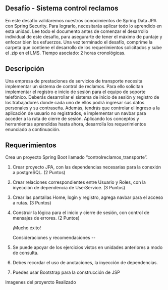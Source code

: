 Desafío - Sistema control reclamos
--

En este desafío validaremos nuestros conocimientos de Spring Data JPA con Spring Security.
Para lograrlo, necesitarás aplicar todo lo aprendido en esta unidad.
Lee todo el documento antes de comenzar el desarrollo individual de este desafío, para
asegurarte de tener el máximo de puntaje y enfocar bien los esfuerzos. Una vez terminado el
desafío, comprime la carpeta que contiene el desarrollo de los requerimientos solicitados y
sube el .zip en el LMS.
Tiempo asociado: 2 horas cronológicas.

Descripción
--
Una empresa de prestaciones de servicios de transporte necesita implementar un sistema de
control de reclamos. Para ello solicitan implementar el registro e inicio de sesión para el
equipo de soporte telefónico.
Deberás desarrollar el sistema de inicio de sesión y registro de los trabajadores donde cada
uno de ellos podrá ingresar sus datos personales y su contraseña. Además, tendrás que
controlar el ingreso a la aplicación de usuario no registrados, e implementar un navbar para
acceder a la ruta de cierre de sesión.
Aplicando los conceptos y herramientas aprendidas hasta ahora, desarrolla los
requerimientos enunciado a continuación.


Requerimientos
--
Crea un proyecto Spring Boot llamado “controlreclamos_transporte”.
1. Crear proyecto JPA, con las dependencias necesarias para la conexión a postgreSQL.
   (2 Puntos)
2. Crear relaciones correspondientes entre Usuario y Roles, con la inyección de
   dependencia de UserService.
   (3 Puntos)
3. Crear las pantallas Home, login y registro, agrega navbar para el acceso a rutas.
   (3 Puntos)
4. Construir la lógica para el inicio y cierre de sesión, con control de mensajes de errores.
   (2 Puntos)

   ¡Mucho éxito!


   Consideraciones y recomendaciones
--

1. Se puede apoyar de los ejercicios vistos en unidades anteriores a modo de consulta.
2. Debes recordar el uso de anotaciones, la inyección de dependencias.
3. Puedes usar Bootstrap para la construcción de JSP

Imagenes del proyercto Realizado